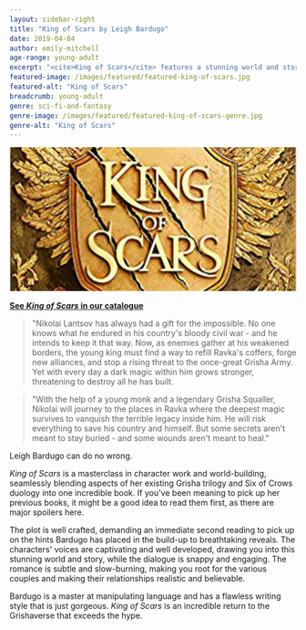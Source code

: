 ```yaml
---
layout: sidebar-right
title: "King of Scars by Leigh Bardugo"
date: 2019-04-04
author: emily-mitchell
age-range: young-adult
excerpt: "<cite>King of Scars</cite> features a stunning world and story and well-developed characters with realistic relationships."
featured-image: /images/featured/featured-king-of-scars.jpg
featured-alt: "King of Scars"
breadcrumb: young-adult
genre: sci-fi-and-fantasy
genre-image: /images/featured/featured-king-of-scars-genre.jpg
genre-alt: "King of Scars"
---
```


![King of Scars](/images/featured/featured-king-of-scars.jpg)

**[See <cite>King of Scars</cite> in our catalogue](https://suffolk.spydus.co.uk/cgi-bin/spydus.exe/ENQ/OPAC/BIBENQ?BRN=2490617)**

> "Nikolai Lantsov has always had a gift for the impossible. No one knows what he endured in his country's bloody civil war - and he intends to keep it that way. Now, as enemies gather at his weakened borders, the young king must find a way to refill Ravka's coffers, forge new alliances, and stop a rising threat to the once-great Grisha Army. Yet with every day a dark magic within him grows stronger, threatening to destroy all he has built.

> "With the help of a young monk and a legendary Grisha Squaller, Nikolai will journey to the places in Ravka where the deepest magic survives to vanquish the terrible legacy inside him. He will risk everything to save his country and himself. But some secrets aren't meant to stay buried - and some wounds aren't meant to heal."

Leigh Bardugo can do no wrong.

<cite>King of Scars</cite> is a masterclass in character work and world-building, seamlessly blending aspects of her existing Grisha trilogy and Six of Crows duology into one incredible book. If you've been meaning to pick up her previous books, it might be a good idea to read them first, as there are major spoilers here.

The plot is well crafted, demanding an immediate second reading to pick up on the hints Bardugo has placed in the build-up to breathtaking reveals. The characters' voices are captivating and well developed, drawing you into this stunning world and story, while the dialogue is snappy and engaging. The romance is subtle and slow-burning, making you root for the various couples and making their relationships realistic and believable.

Bardugo is a master at manipulating language and has a flawless writing style that is just gorgeous. <cite>King of Scars</cite> is an incredible return to the Grishaverse that exceeds the hype.
